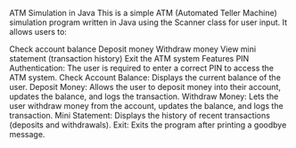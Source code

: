 ATM Simulation in Java
This is a simple ATM (Automated Teller Machine) simulation program written in Java using the Scanner class for user input. It allows users to:

Check account balance
Deposit money
Withdraw money
View mini statement (transaction history)
Exit the ATM system
Features
PIN Authentication: The user is required to enter a correct PIN to access the ATM system.
Check Account Balance: Displays the current balance of the user.
Deposit Money: Allows the user to deposit money into their account, updates the balance, and logs the transaction.
Withdraw Money: Lets the user withdraw money from the account, updates the balance, and logs the transaction.
Mini Statement: Displays the history of recent transactions (deposits and withdrawals).
Exit: Exits the program after printing a goodbye message.
